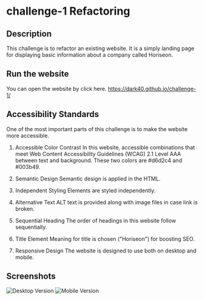 # challenge-1 Refactoring

## Description

This challenge is to refactor an existing website. It is a simply landing page for displaying basic information about a company called Horiseon. 


## Run the website

You can open the website by click here. https://dark40.github.io/challenge-1/

## Accessibility Standards
One of the most important parts of this challenge is to make the website more accessible. 

1. Accessible Color Contrast
In this website, accessible combinations that meet Web Content Accessibility Guidelines (WCAG) 2.1 Level AAA between text and background. These two colors are #d6d2c4 and #003b49. 

2. Semantic Design
Semantic design is applied in the HTML. 

3. Independent Styling
Elements are styled independently. 

4. Alternative Text
ALT text is provided along with image files in case link is broken. 

5. Sequential Heading
The order of headings in this website follow sequentially.

6. Title Element
Meaning for title is chosen ("Horiseon") for boosting SEO. 

7. Responsive Design
The website is designed to use both on desktop and mobile. 

## Screenshots
![Desktop Version](/challenge-1/assets/images/Desktop-Horiseon.png)
![Mobile Version](/challenge-1/assets/images/Mobile-Horiseon.png)
